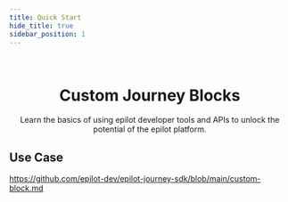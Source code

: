 ```yaml
---
title: Quick Start
hide_title: true
sidebar_position: 1
---
```


<p>&nbsp;</p>


<h1 align="center">Custom Journey Blocks</h1>

<p align="center">Learn the basics of using epilot developer tools and APIs to unlock the potential of the epilot platform.</p>

## Use Case 

https://github.com/epilot-dev/epilot-journey-sdk/blob/main/custom-block.md

